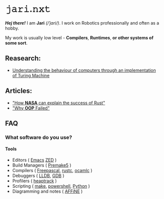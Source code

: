 # 𝚓𝚊𝚛𝚒.𝚗𝚡𝚝
_**Hej there!**_ I am **Jari** _(/ˈjɑri/)_. I work on Robotics professionally and often as a hobby. 

My work is usually low level - **Compilers**, **Runtimes**, **or other systems of some sort**.


## Reasearch:
* [Understanding the behaviour of computers through an implementation of Turing Machine](https://periodicos.ufsm.br/cienciaenatura/issue/view/2843)

## Articles:
* ["How **NASA** can explain the success of Rust"](https://www.reddit.com/r/brdev/comments/1kcecce/como_a_nasa_pode_explicar_o_sucesso_do_rust/)
* ["Why **OOP** Failed"](https://www.reddit.com/r/brdev/comments/1kdum48/porque_a_programa%C3%A7%C3%A3o_orientadaaobjeto_foi_um_erro/)

## FAQ
### What software do you use?
#### Tools
* Editors ( [Emacs](http://www.gnu.org/software/emacs/) [ZED](https://zed.dev) )
* Build Managers ( [Premake5](https://premake.github.io/) )
* Compilers ( [Freepascal](https://freepascal.org), [rustc](https://rust-lang.org), [ocamlc](https://ocaml.org) )
* Debuggers ( [LLDB](https://lldb.llvm.org/), [GDB](http://www.gnu.org/software/gdb/) )
* Profilers ( [heaptrack](https://github.com/KDE/heaptrack) )
* Scripting ( [make](http://www.gnu.org/software/make/manual/make.html), [powershell](https://github.com/PowerShell/PowerShell), [Python](https://python.org) )
* Diagramming and notes ( [AFFiNE](https://affine.pro/download) )
